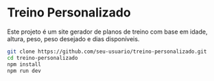 # Treino Personalizado

Este projeto é um site gerador de planos de treino com base em idade, altura, peso, peso desejado e dias disponíveis.

```bash
git clone https://github.com/seu-usuario/treino-personalizado.git
cd treino-personalizado
npm install
npm run dev
```
